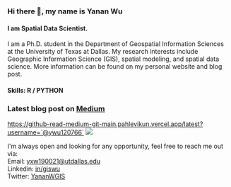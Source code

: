 ### Hi there 👋, my name is Yanan Wu
#### I am Spatial Data Scientist. 
I am a Ph.D. student in the Department of Geospatial Information Sciences at the University of Texas at Dallas. My research interests include Geographic Information Science (GIS), spatial modeling, and spatial data science. More information can be found on my personal website and blog post.

#### Skills: R / PYTHON

### Latest blog post on [Medium](medium.com/@ywu120766)
https://github-read-medium-git-main.pahlevikun.vercel.app/latest?username=`@ywu120766`
<img src="https://github-read-medium-git-main.pahlevikun.vercel.app/latest?username=`@ywu120766`"/>

I'm always open and looking for any opportunity, feel free to reach me out via:<br />
Email: [yxw190021@utdallas.edu](mailto:yxw190021@utdallas.edu)<br />
Linkedin: [in/giswu](https://www.linkedin.com/in/giswu/)<br />
Twitter: [YananWGIS](https://twitter.com/YananWGIS)<br />








